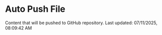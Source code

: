 # Auto Push File

Content that will be pushed to GitHub repository.
Last updated: 07/11/2025, 08:09:42 AM